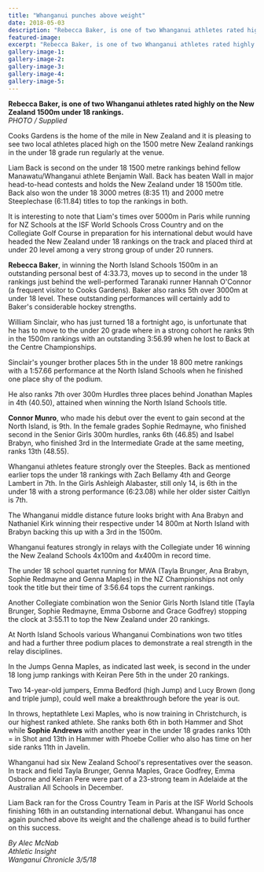 ```yaml
---
title: "Whanganui punches above weight"
date: 2018-05-03
description: "Rebecca Baker, is one of two Whanganui athletes rated highly on the New Zealand 1500m under 18 rankings..."
featured-image: 
excerpt: "Rebecca Baker, is one of two Whanganui athletes rated highly on the New Zealand 1500m under 18 rankings."
gallery-image-1: 
gallery-image-2: 
gallery-image-3: 
gallery-image-4: 
gallery-image-5: 
---
```


<p><strong>Rebecca Baker, is one of two Whanganui athletes rated highly on the New Zealand 1500m under 18 rankings.</strong><br /><em>PHOTO / Supplied</em></p>
<p class="element element-paragraph">Cooks Gardens is the home of the mile in New Zealand and it is pleasing to see two local athletes placed high on the 1500 metre New Zealand rankings in the under 18 grade run regularly at the venue.</p>
<p class="element element-paragraph">Liam Back is second on the under 18 1500 metre rankings behind fellow Manawatu/Whanganui athlete Benjamin Wall. Back has beaten Wall in major head-to-head contests and holds the New Zealand under 18 1500m title. Back also won the under 18 3000 metres (8:35 11) and 2000 metre Steeplechase (6:11.84) titles to top the rankings in both.</p>
<p class="element element-paragraph">It is interesting to note that Liam's times over 5000m in Paris while running for NZ Schools at the ISF World Schools Cross Country and on the Collegiate Golf Course in preparation for his international debut would have headed the New Zealand under 18 rankings on the track and placed third at under 20 level among a very strong group of under 20 runners.</p>
<p class="element element-paragraph"><strong>Rebecca Baker</strong>, in winning the North Island Schools 1500m in an outstanding personal best of 4:33.73, moves up to second in the under 18 rankings just behind the well-performed Taranaki runner Hannah O'Connor (a frequent visitor to Cooks Gardens). Baker also ranks 5th over 3000m at under 18 level. These outstanding performances will certainly add to Baker's considerable hockey strengths.</p>
<p class="element element-paragraph">William Sinclair, who has just turned 18 a fortnight ago, is unfortunate that he has to move to the under 20 grade where in a strong cohort he ranks 9th in the 1500m rankings with an outstanding 3:56.99 when he lost to Back at the Centre Championships.</p>
<p class="element element-paragraph">Sinclair's younger brother places 5th in the under 18 800 metre rankings with a 1:57.66 performance at the North Island Schools when he finished one place shy of the podium.</p>
<p class="element element-paragraph">He also ranks 7th over 300m Hurdles three places behind Jonathan Maples in 4th (40.50), attained when winning the North Island Schools title.</p>
<p class="element element-paragraph"><strong>Connor Munro</strong>, who made his debut over the event to gain second at the North Island, is 9th. In the female grades Sophie Redmayne, who finished second in the Senior Girls 300m hurdles, ranks 6th (46.85) and Isabel Brabyn, who finished 3rd in the Intermediate Grade at the same meeting, ranks 13th (48.55).</p>
<p class="element element-paragraph">Whanganui athletes feature strongly over the Steeples. Back as mentioned earlier tops the under 18 rankings with Zach Bellamy 4th and George Lambert in 7th. In the Girls Ashleigh Alabaster, still only 14, is 6th in the under 18 with a strong performance (6:23.08) while her older sister Caitlyn is 7th.</p>
<p class="element element-paragraph">The Whanganui middle distance future looks bright with Ana Brabyn and Nathaniel Kirk winning their respective under 14 800m at North Island with Brabyn backing this up with a 3rd in the 1500m.</p>
<p class="element element-paragraph">Whanganui features strongly in relays with the Collegiate under 16 winning the New Zealand Schools 4x100m and 4x400m in record time.</p>
<p class="element element-paragraph">The under 18 school quartet running for MWA (Tayla Brunger, Ana Brabyn, Sophie Redmayne and Genna Maples) in the NZ Championships not only took the title but their time of 3:56.64 tops the current rankings.</p>
<p class="element element-paragraph">Another Collegiate combination won the Senior Girls North Island title (Tayla Brunger, Sophie Redmayne, Emma Osborne and Grace Godfrey) stopping the clock at 3:55.11 to top the New Zealand under 20 rankings.</p>
<p class="element element-paragraph">At North Island Schools various Whanganui Combinations won two titles and had a further three podium places to demonstrate a real strength in the relay disciplines.</p>
<p class="element element-paragraph">In the Jumps Genna Maples, as indicated last week, is second in the under 18 long jump rankings with Keiran Pere 5th in the under 20 rankings.</p>
<p class="element element-paragraph">Two 14-year-old jumpers, Emma Bedford (high Jump) and Lucy Brown (long and triple jump), could well make a breakthrough before the year is out.</p>
<p class="element element-paragraph">In throws, heptathlete Lexi Maples, who is now training in Christchurch, is our highest ranked athlete. She ranks both 6th in both Hammer and Shot while <strong>Sophie Andrews</strong> with another year in the under 18 grades ranks 10th = in Shot and 13th in Hammer with Phoebe Collier who also has time on her side ranks 11th in Javelin.</p>
<p class="element element-paragraph">Whanganui had six New Zealand School's representatives over the season.<br />In track and field Tayla Brunger, Genna Maples, Grace Godfrey, Emma Osborne and Keiran Pere were part of a 23-strong team in Adelaide at the Australian All Schools in December.</p>
<p class="element element-paragraph">Liam Back ran for the Cross Country Team in Paris at the ISF World Schools finishing 16th in an outstanding international debut. Whanganui has once again punched above its weight and the challenge ahead is to build further on this success.</p>
<p><em>By Alec McNab<br />Athletic Insight</em><br /><em>Wanganui Chronicle 3/5/18</em></p>

